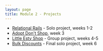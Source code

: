 ```yaml
---
layout: page
title: Module 2 - Projects
---
```


*  [Relational Rails](./relational_rails/) - Solo project, weeks 1-2
*  [Adopt Don't Shop](https://github.com/turingschool-examples/adopt-dont-shop-7), week 3
*  [Little Esty Shop](https://github.com/turingschool-examples/little-shop-7) - Group project, weeks 4-5
*  [Bulk Discounts](https://backend.turing.edu/module2/projects/bulk_discounts/) - Final solo project, week 6
